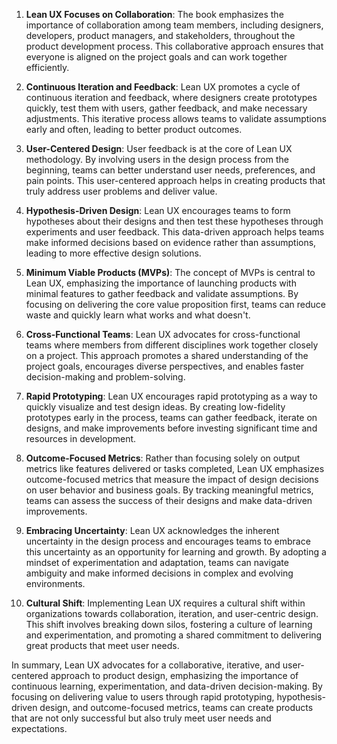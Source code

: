 1. **Lean UX Focuses on Collaboration**: The book emphasizes the importance of collaboration among team members, including designers, developers, product managers, and stakeholders, throughout the product development process. This collaborative approach ensures that everyone is aligned on the project goals and can work together efficiently.

2. **Continuous Iteration and Feedback**: Lean UX promotes a cycle of continuous iteration and feedback, where designers create prototypes quickly, test them with users, gather feedback, and make necessary adjustments. This iterative process allows teams to validate assumptions early and often, leading to better product outcomes.

3. **User-Centered Design**: User feedback is at the core of Lean UX methodology. By involving users in the design process from the beginning, teams can better understand user needs, preferences, and pain points. This user-centered approach helps in creating products that truly address user problems and deliver value.

4. **Hypothesis-Driven Design**: Lean UX encourages teams to form hypotheses about their designs and then test these hypotheses through experiments and user feedback. This data-driven approach helps teams make informed decisions based on evidence rather than assumptions, leading to more effective design solutions.

5. **Minimum Viable Products (MVPs)**: The concept of MVPs is central to Lean UX, emphasizing the importance of launching products with minimal features to gather feedback and validate assumptions. By focusing on delivering the core value proposition first, teams can reduce waste and quickly learn what works and what doesn't.

6. **Cross-Functional Teams**: Lean UX advocates for cross-functional teams where members from different disciplines work together closely on a project. This approach promotes a shared understanding of the project goals, encourages diverse perspectives, and enables faster decision-making and problem-solving.

7. **Rapid Prototyping**: Lean UX encourages rapid prototyping as a way to quickly visualize and test design ideas. By creating low-fidelity prototypes early in the process, teams can gather feedback, iterate on designs, and make improvements before investing significant time and resources in development.

8. **Outcome-Focused Metrics**: Rather than focusing solely on output metrics like features delivered or tasks completed, Lean UX emphasizes outcome-focused metrics that measure the impact of design decisions on user behavior and business goals. By tracking meaningful metrics, teams can assess the success of their designs and make data-driven improvements.

9. **Embracing Uncertainty**: Lean UX acknowledges the inherent uncertainty in the design process and encourages teams to embrace this uncertainty as an opportunity for learning and growth. By adopting a mindset of experimentation and adaptation, teams can navigate ambiguity and make informed decisions in complex and evolving environments.

10. **Cultural Shift**: Implementing Lean UX requires a cultural shift within organizations towards collaboration, iteration, and user-centric design. This shift involves breaking down silos, fostering a culture of learning and experimentation, and promoting a shared commitment to delivering great products that meet user needs.

In summary, Lean UX advocates for a collaborative, iterative, and user-centered approach to product design, emphasizing the importance of continuous learning, experimentation, and data-driven decision-making. By focusing on delivering value to users through rapid prototyping, hypothesis-driven design, and outcome-focused metrics, teams can create products that are not only successful but also truly meet user needs and expectations.